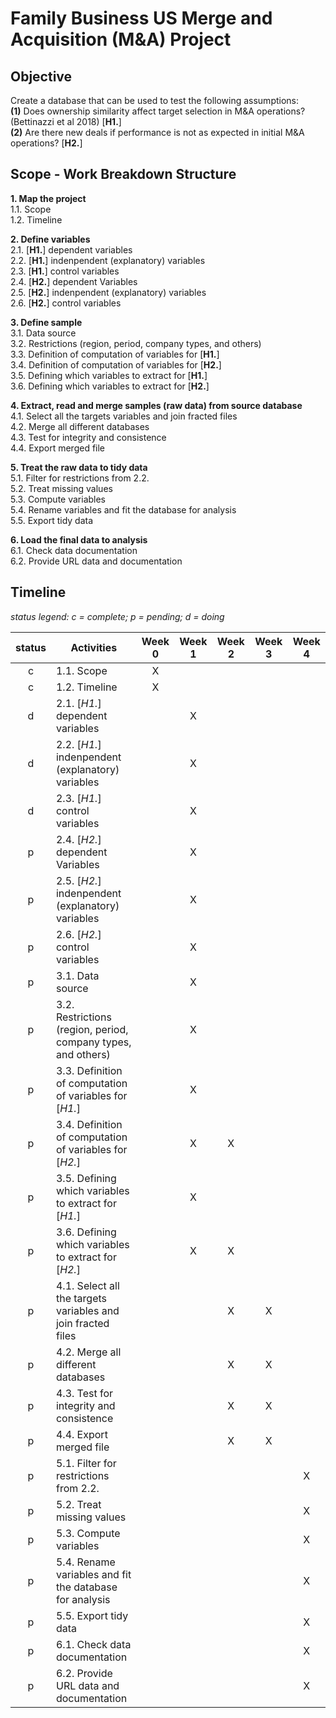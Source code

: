 # Family Business US Merge and Acquisition (M&A) Project

## Objective
Create a database that can be used to test the following assumptions:  
**(1)** Does ownership similarity affect target selection in M&A operations? (Bettinazzi et al 2018) [**H1.**]  
**(2)** Are there new deals if performance is not as expected in initial M&A operations? [**H2.**]  

## Scope - Work Breakdown Structure
**1. Map the project**  
      1.1. Scope  
      1.2. Timeline  
  
**2. Define variables**  
      2.1. [**H1.**] dependent variables  
      2.2. [**H1.**] indenpendent (explanatory) variables  
      2.3. [**H1.**] control variables  
      2.4. [**H2.**] dependent Variables  
      2.5. [**H2.**] indenpendent (explanatory) variables  
      2.6. [**H2.**] control variables  
  
**3. Define sample**  
      3.1. Data source  
      3.2. Restrictions (region, period, company types, and others)  
      3.3. Definition of computation of variables for [**H1.**]  
      3.4. Definition of computation of variables for [**H2.**]  
      3.5. Defining which variables to extract for [**H1.**]  
      3.6. Defining which variables to extract for [**H2.**]  
  
**4. Extract, read and merge samples (raw data) from source database**  
      4.1. Select all the targets variables and join fracted files  
      4.2. Merge all different databases  
      4.3. Test for integrity and consistence  
      4.4. Export merged file  
  
**5. Treat the raw data to tidy data**  
      5.1. Filter for restrictions from 2.2.  
      5.2. Treat missing values  
      5.3. Compute variables  
      5.4. Rename variables and fit the database for analysis  
      5.5. Export tidy data  
  
**6. Load the final data to analysis**  
      6.1. Check data documentation  
      6.2. Provide URL data and documentation  
  
## Timeline
  
*status legend: c = complete; p = pending; d = doing*  
  
status| Activities | Week 0 | Week 1 | Week 2 | Week 3 | Week 4
:----: |---------- | :----: | :----: | :----: | :----: | :----:
c | 1.1. Scope | X |  |  |  | 
c | 1.2. Timeline | X |  |  |  | 
d | 2.1. [*H1.*] dependent variables |  | X |  |  | 
d | 2.2. [*H1.*] indenpendent (explanatory) variables |  | X |  |  | 
d | 2.3. [*H1.*] control variables |  | X |  |  | 
p | 2.4. [*H2.*] dependent Variables |  | X |  |  | 
p | 2.5. [*H2.*] indenpendent (explanatory) variables |  | X |  |  | 
p | 2.6. [*H2.*] control variables |  | X |  |  | 
p | 3.1. Data source |  | X |  |  | 
p | 3.2. Restrictions (region, period, company types, and others) |  | X |  |  | 
p | 3.3. Definition of computation of variables for [*H1.*] |  | X |  |  | 
p | 3.4. Definition of computation of variables for [*H2.*] |  | X | X |  | 
p | 3.5. Defining which variables to extract for [*H1.*] |  | X |  |  | 
p | 3.6. Defining which variables to extract for [*H2.*] |  | X | X |  | 
p | 4.1. Select all the targets variables and join fracted files |  |  | X | X | 
p | 4.2. Merge all different databases |  |  | X | X | 
p | 4.3. Test for integrity and consistence |  |  | X | X | 
p | 4.4. Export merged file |  |  | X | X | 
p | 5.1. Filter for restrictions from 2.2. |  |  |  |  | X
p | 5.2. Treat missing values |  |  |  |  | X
p | 5.3. Compute variables |  |  |  |  | X
p | 5.4. Rename variables and fit the database for analysis |  |  |  |  | X
p | 5.5. Export tidy data |  |  |  |  | X
p | 6.1. Check data documentation |  |  |  |  | X
p | 6.2. Provide URL data and documentation |  |  |  |  | X